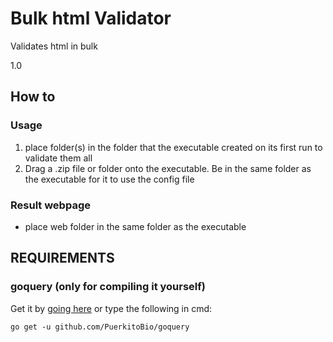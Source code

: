 # Bulk html Validator
Validates html in bulk

1.0
## How to
### Usage
1. place folder(s) in the folder that the executable created on its first run to validate them all
2. Drag a .zip file or folder onto the executable. Be in the same folder as the executable for it to use the config file

### Result webpage
* place web folder in the same folder as the executable


## REQUIREMENTS

### goquery (only for compiling it yourself)


Get it by [going here](https://github.com/PuerkitoBio/goquery) or type the following in cmd:
```
go get -u github.com/PuerkitoBio/goquery
```
